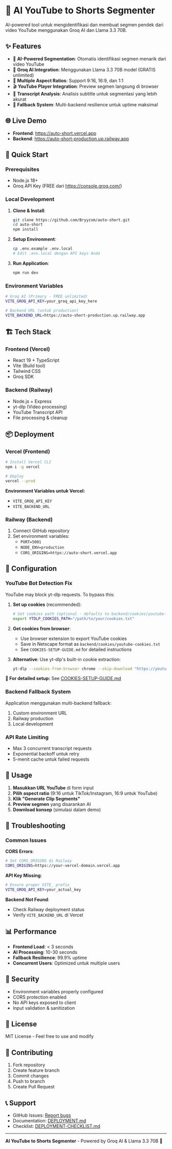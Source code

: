 # 🤖 AI YouTube to Shorts Segmenter

AI-powered tool untuk mengidentifikasi dan membuat segmen pendek dari video YouTube menggunakan Groq AI dan Llama 3.3 70B.

## ✨ Features

- 🎯 **AI-Powered Segmentation**: Otomatis identifikasi segmen menarik dari video YouTube
- 🚀 **Groq AI Integration**: Menggunakan Llama 3.3 70B model (GRATIS unlimited)
- 📱 **Multiple Aspect Ratios**: Support 9:16, 16:9, dan 1:1
- 🎬 **YouTube Player Integration**: Preview segmen langsung di browser
- 📝 **Transcript Analysis**: Analisis subtitle untuk segmentasi yang lebih akurat
- 🔄 **Fallback System**: Multi-backend resilience untuk uptime maksimal

## 🌐 Live Demo

- **Frontend**: https://auto-short.vercel.app
- **Backend**: https://auto-short-production.up.railway.app

## 🚀 Quick Start

### **Prerequisites**

- Node.js 18+
- Groq API Key (FREE dari https://console.groq.com/)

### **Local Development**

1. **Clone & Install**:

   ```bash
   git clone https://github.com/Bryyzxm/auto-short.git
   cd auto-short
   npm install
   ```

2. **Setup Environment**:

   ```bash
   cp .env.example .env.local
   # Edit .env.local dengan API keys Anda
   ```

3. **Run Application**:
   ```bash
   npm run dev
   ```

### **Environment Variables**

```bash
# Groq AI (Primary - FREE unlimited)
VITE_GROQ_API_KEY=your_groq_api_key_here

# Backend URL (untuk production)
VITE_BACKEND_URL=https://auto-short-production.up.railway.app
```

## 🏗️ Tech Stack

### **Frontend (Vercel)**

- React 19 + TypeScript
- Vite (Build tool)
- Tailwind CSS
- Groq SDK

### **Backend (Railway)**

- Node.js + Express
- yt-dlp (Video processing)
- YouTube Transcript API
- File processing & cleanup

## 📦 Deployment

### **Vercel (Frontend)**

```bash
# Install Vercel CLI
npm i -g vercel

# Deploy
vercel --prod
```

**Environment Variables untuk Vercel:**

- `VITE_GROQ_API_KEY`
- `VITE_BACKEND_URL`

### **Railway (Backend)**

1. Connect GitHub repository
2. Set environment variables:
   - `PORT=5001`
   - `NODE_ENV=production`
   - `CORS_ORIGINS=https://auto-short.vercel.app`

## 🔧 Configuration

### **YouTube Bot Detection Fix**

YouTube may block yt-dlp requests. To bypass this:

1. **Set up cookies** (recommended):

   ```bash
   # Set cookies path (optional - defaults to backend/cookies/youtube-cookies.txt)
   export YTDLP_COOKIES_PATH="/path/to/your/cookies.txt"
   ```

2. **Get cookies from browser**:

   - Use browser extension to export YouTube cookies
   - Save in Netscape format as `backend/cookies/youtube-cookies.txt`
   - See `COOKIES-SETUP-GUIDE.md` for detailed instructions

3. **Alternative**: Use yt-dlp's built-in cookie extraction:
   ```bash
   yt-dlp --cookies-from-browser chrome --skip-download "https://youtube.com/watch?v=test"
   ```

**📖 For detailed setup:** See [COOKIES-SETUP-GUIDE.md](./COOKIES-SETUP-GUIDE.md)

### **Backend Fallback System**

Application menggunakan multi-backend fallback:

1. Custom environment URL
2. Railway production
3. Local development

### **API Rate Limiting**

- Max 3 concurrent transcript requests
- Exponential backoff untuk retry
- 5-menit cache untuk failed requests

## 📝 Usage

1. **Masukkan URL YouTube** di form input
2. **Pilih aspect ratio** (9:16 untuk TikTok/Instagram, 16:9 untuk YouTube)
3. **Klik "Generate Clip Segments"**
4. **Preview segmen** yang disarankan AI
5. **Download konsep** (simulasi dalam demo)

## 🐛 Troubleshooting

### **Common Issues**

**CORS Errors**:

```bash
# Set CORS_ORIGINS di Railway
CORS_ORIGINS=https://your-vercel-domain.vercel.app
```

**API Key Missing**:

```bash
# Ensure proper VITE_ prefix
VITE_GROQ_API_KEY=your_actual_key
```

**Backend Not Found**:

- Check Railway deployment status
- Verify `VITE_BACKEND_URL` di Vercel

## 📊 Performance

- **Frontend Load**: < 3 seconds
- **AI Processing**: 10-30 seconds
- **Fallback Resilience**: 99.9% uptime
- **Concurrent Users**: Optimized untuk multiple users

## 🔐 Security

- Environment variables properly configured
- CORS protection enabled
- No API keys exposed to client
- Input validation & sanitization

## 📄 License

MIT License - Feel free to use and modify

## 🤝 Contributing

1. Fork repository
2. Create feature branch
3. Commit changes
4. Push to branch
5. Create Pull Request

## 📞 Support

- GitHub Issues: [Report bugs](https://github.com/Bryyzxm/auto-short/issues)
- Documentation: [DEPLOYMENT.md](./DEPLOYMENT.md)
- Checklist: [DEPLOYMENT-CHECKLIST.md](./DEPLOYMENT-CHECKLIST.md)

---

**AI YouTube to Shorts Segmenter** - Powered by Groq AI & Llama 3.3 70B 🚀
